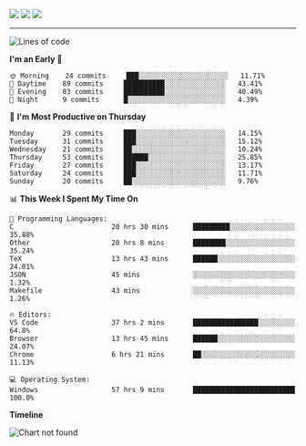 <!--![trophy](https://github-profile-trophy.vercel.app/?username=soft-bear&theme=darkhub)
![github stats](https://github-readme-stats.vercel.app/api?username=soft-bear&show_icons=true&theme=bear&count_private=true)-->
![](https://raw.githubusercontent.com/soft-bear/soft-bear/master/profile-summary-card-output/dracula/0-profile-details.svg)
![](https://raw.githubusercontent.com/soft-bear/soft-bear/master/profile-summary-card-output/dracula/2-most-commit-language.svg)
![](https://raw.githubusercontent.com/soft-bear/soft-bear/master/profile-summary-card-output/dracula/1-repos-per-language.svg)

---

<!--START_SECTION:waka-->
![Lines of code](https://img.shields.io/badge/From%20Hello%20World%20I%27ve%20Written-99594%20lines%20of%20code-blue)

**I'm an Early 🐤** 

```text
🌞 Morning    24 commits     ███░░░░░░░░░░░░░░░░░░░░░░   11.71% 
🌆 Daytime    89 commits     ██████████░░░░░░░░░░░░░░░   43.41% 
🌃 Evening    83 commits     ██████████░░░░░░░░░░░░░░░   40.49% 
🌙 Night      9 commits      █░░░░░░░░░░░░░░░░░░░░░░░░   4.39%

```
📅 **I'm Most Productive on Thursday** 

```text
Monday       29 commits     ███░░░░░░░░░░░░░░░░░░░░░░   14.15% 
Tuesday      31 commits     ███░░░░░░░░░░░░░░░░░░░░░░   15.12% 
Wednesday    21 commits     ██░░░░░░░░░░░░░░░░░░░░░░░   10.24% 
Thursday     53 commits     ██████░░░░░░░░░░░░░░░░░░░   25.85% 
Friday       27 commits     ███░░░░░░░░░░░░░░░░░░░░░░   13.17% 
Saturday     24 commits     ███░░░░░░░░░░░░░░░░░░░░░░   11.71% 
Sunday       20 commits     ██░░░░░░░░░░░░░░░░░░░░░░░   9.76%

```


📊 **This Week I Spent My Time On** 

```text
💬 Programming Languages: 
C                        20 hrs 30 mins      █████████░░░░░░░░░░░░░░░░   35.88% 
Other                    20 hrs 8 mins       ████████░░░░░░░░░░░░░░░░░   35.24% 
TeX                      13 hrs 43 mins      ██████░░░░░░░░░░░░░░░░░░░   24.01% 
JSON                     45 mins             ░░░░░░░░░░░░░░░░░░░░░░░░░   1.32% 
Makefile                 43 mins             ░░░░░░░░░░░░░░░░░░░░░░░░░   1.26%

🔥 Editors: 
VS Code                  37 hrs 2 mins       ████████████████░░░░░░░░░   64.8% 
Browser                  13 hrs 45 mins      ██████░░░░░░░░░░░░░░░░░░░   24.07% 
Chrome                   6 hrs 21 mins       ██░░░░░░░░░░░░░░░░░░░░░░░   11.13%

💻 Operating System: 
Windows                  57 hrs 9 mins       █████████████████████████   100.0%

```

**Timeline**

![Chart not found](https://raw.githubusercontent.com/soft-bear/soft-bear/master/charts/bar_graph.png) 


<!--END_SECTION:waka-->
